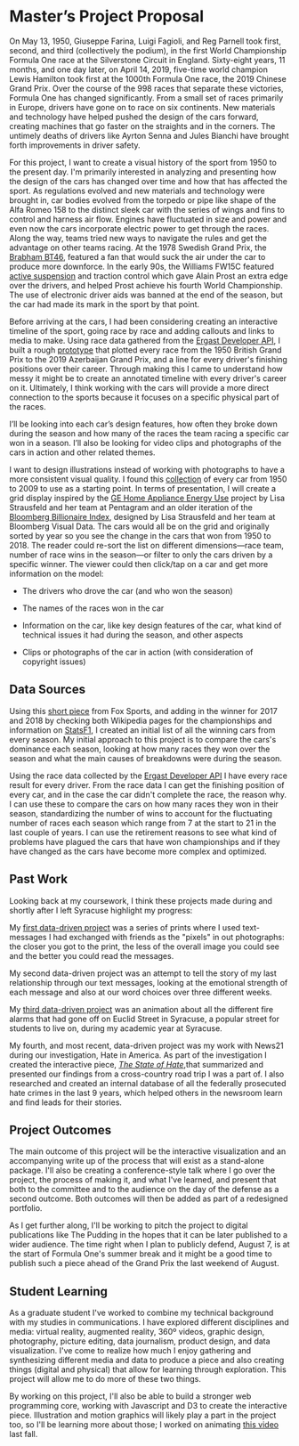 # Master’s Project Proposal

On May 13, 1950, Giuseppe Farina, Luigi Fagioli, and Reg Parnell took first, second, and third (collectively the podium), in the first World Championship Formula One race at the Silverstone Circuit in England. Sixty-eight years, 11 months, and one day later, on April 14, 2019, five-time world champion Lewis Hamilton took first at the 1000th Formula One race, the 2019 Chinese Grand Prix. Over the course of the 998 races that separate these victories, Formula One has changed significantly. From a small set of races primarily in Europe, drivers have gone on to race on six continents. New materials and technology have helped pushed the design of the cars forward, creating machines that go faster on the straights and in the corners. The untimely deaths of drivers like Ayrton Senna and Jules Bianchi have brought forth improvements in driver safety.

For this project, I want to create a visual history of the sport from 1950 to the present day. I'm primarily interested in analyzing and presenting how the design of the cars has changed over time and how that has affected the sport. As regulations evolved and new materials and technology were brought in, car bodies evolved from the torpedo or pipe like shape of the Alfa Romeo 158 to the distinct sleek car with the series of wings and fins to control and harness air flow. Engines have fluctuated in size and power and even now the cars incorporate electric power to get through the races. Along the way, teams tried new ways to navigate the rules and get the advantage on other teams racing. At the 1978 Swedish Grand Prix, the [Brabham BT46](https://www.youtube.com/watch?v=pukIEuzgd3U), featured a fan that would suck the air under the car to produce more downforce. In the early 90s, the Williams FW15C featured [active suspension](https://www.youtube.com/watch?v=7AME4v3qZkc) and traction control which gave Alain Prost an extra edge over the drivers, and helped Prost achieve his fourth World Championship. The use of electronic driver aids was banned at the end of the season, but the car had made its mark in the sport by that point.

Before arriving at the cars, I had been considering creating an interactive timeline of the sport, going race by race and adding callouts and links to media to make. Using race data gathered from the [Ergast Developer API](https://ergast.com/mrd/), I built a rough [prototype](http://lennymartinez.com/vis-thesis/prototype/line-chart-all.html) that plotted every race from the 1950 British Grand Prix to the 2019 Azerbaijan Grand Prix, and a line for every driver's finishing positions over their career. Through making this I came to understand how messy it might be to create an annotated timeline with every driver's career on it. Ultimately, I think working with the cars will provide a more direct connection to the sports because it focuses on a specific physical part of the races.

I’ll be looking into each car’s design features, how often they broke down during the season and how many of the races the team racing a specific car won in a season. I’ll also be looking for video clips and photographs of the cars in action and other related themes.

I want to design illustrations instead of working with photographs to have a more consistent visual quality. I found this [collection](https://racingotaku.files.wordpress.com/2009/06/f1cars_50-091.jpg) of every car from 1950 to 2009 to use as a starting point. In terms of presentation, I will create a grid display inspired by the [GE Home Appliance Energy Use](https://informationart.com/projects/cravath) project by Lisa Strausfeld and her team at Pentagram and an older iteration of the [Bloomberg Billionaire Index](https://informationart.com/projects/bloomberg-billionaires), designed by Lisa Strausfeld and her team at Bloomberg Visual Data. The cars would all be on the grid and originally sorted by year so you see the change in the cars that won from 1950 to 2018. The reader could re-sort the list on different dimensions—race team, number of race wins in the season—or filter to only the cars driven by a specific winner. The viewer could then click/tap on a car and get more information on the model:

* The drivers who drove the car (and who won the season)

* The names of the races won in the car

* Information on the car, like key design features of the car, what kind of technical issues it had during the season, and other aspects

* Clips or photographs of the car in action (with consideration of copyright issues)

## Data Sources

Using this [short piece](https://www.foxsports.com/motor/gallery/images-f1-cars-championship-winning-022717) from Fox Sports, and adding in the winner for 2017 and 2018 by checking both Wikipedia pages for the championships and information on [StatsF1](https://www.statsf1.com/en/default.aspx#), I created an initial list of all the winning cars from every season. My initial approach to this project is to compare the cars's dominance each season, looking at how many races they won over the season and what the main causes of breakdowns were during the season.

Using the race data collected by the [Ergast Developer API](http://ergast.com/mrd/) I have every race result for every driver. From the race data I can get the finishing position of every car, and in the case the car didn't complete the race, the reason why. I can use these to compare the cars on how many races they won in their season, standardizing the number of wins to account for the fluctuating number of races each season which range from 7 at the start to 21 in the last couple of years. I can use the retirement reasons to see what kind of problems have plagued the cars that have won championships and if they have changed as the cars have become more complex and optimized.

## Past Work

Looking back at my coursework, I think these projects made during and shortly after I left Syracuse highlight my progress:

My [first data-driven project](https://www.dropbox.com/sh/3bp65gt2y2wtbet/AACzRk4bMA22OYy6PSqOuvLpa?dl=0) was a series of prints where I used text-messages I had exchanged with friends as the "pixels" in out photographs: the closer you got to the print, the less of the overall image you could see and the better you could read the messages.

My second data-driven project was an attempt to tell the story of my last relationship through our text messages, looking at the emotional strength of each message and also at our word choices over three different weeks.

My [third data-driven project](https://www.instagram.com/p/BiNgylbgKCq/?utm_source=ig_web_copy_link) was an animation about all the different fire alarms that had gone off on Euclid Street in Syracuse, a popular street for students to live on, during my academic year at Syracuse.

My fourth, and most recent, data-driven project was my work with News21 during our investigation, Hate in America. As part of the investigation I created the interactive piece, *[The State of Hate](https://hateinamerica.news21.com/roadtrip/)*,that summarized and presented our findings from a cross-country road trip I was a part of. I also researched and created an internal database of all the federally prosecuted hate crimes in the last 9 years, which helped others in the newsroom learn and find leads for their stories.

## Project Outcomes

The main outcome of this project will be the interactive visualization and an accompanying write up of the process that will exist as a stand-alone package. I'll also be creating a conference-style talk where I go over the project, the process of making it, and what I've learned, and present that both to the committee and to the audience on the day of the defense as a second outcome. Both outcomes will then be added as part of a redesigned portfolio.

As I get further along, I'll be working to pitch the project to digital publications like The Pudding in the hopes that it can be later published to a wider audience. The time right when I plan to publicly defend, August 7, is at the start of Formula One's summer break and it might be a good time to publish such a piece ahead of the Grand Prix the last weekend of August.

## Student Learning

As a graduate student I've worked to combine my technical background with my studies in communications. I have explored different disciplines and media: virtual reality, augmented reality, 360º videos, graphic design, photography, picture editing, data journalism, product design, and data visualization. I've come to realize how much I enjoy gathering and synthesizing different media and data to produce a piece and also creating things (digital and physical) that allow for learning through exploration. This project will allow me to do more of these two things.

By working on this project, I'll also be able to build a stronger web programming core, working with Javascript and D3 to create the interactive piece. Illustration and motion graphics will likely play a part in the project too, so I'll be learning more about those; I worked on animating [this video](https://www.youtube.com/watch?v=3foEvxBnh7o) last fall.